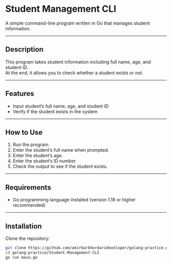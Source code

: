 # Student Management CLI

A simple command-line program written in Go that manages student information.

---

## Description

This program takes student information including full name, age, and student ID.  
At the end, it allows you to check whether a student exists or not.

---

## Features

- Input student’s full name, age, and student ID  
- Verify if the student exists in the system

---

## How to Use

1. Run the program.  
2. Enter the student’s full name when prompted.  
3. Enter the student’s age.  
4. Enter the student’s ID number.  
5. Check the output to see if the student exists.

---

## Requirements

- Go programming language installed (version 1.18 or higher recommended)

---

## Installation

Clone the repository:

```bash
git clone https://github.com/amirbarkhordarideveloper/golang-practice.git
cd golang-practice/Student-Management-CLI
go run main.go
